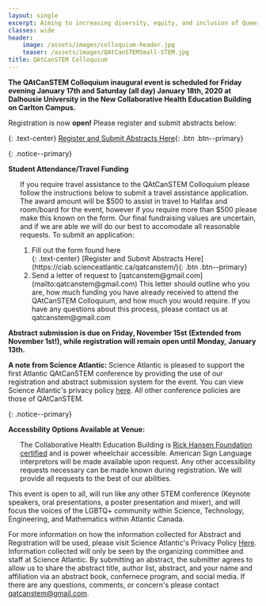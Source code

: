 ```yaml
---
layout: single
excerpt: Aiming to increasing diversity, equity, and inclusion of Queer folks in STEM across Atlantic Canada (and Beyond!)
classes: wide
header:
    image: /assets/images/colloquium-header.jpg
    teaser: /assets/images/QAtCanSTEMSmall-STEM.jpg
title: QAtCanSTEM Colloquium
---
```


**The QAtCanSTEM Colloquium inaugural event is scheduled for Friday evening January 17th and Saturday (all day) January 18th, 2020 at Dalhousie University in the New Collaborative Health Education Building on Carlton Campus.**

Registration is now **open!** Please register and submit abstracts below:

{: .text-center}
[Register and Submit Abstracts Here](https://ciab.scienceatlantic.ca/qatcanstem/){: .btn .btn--primary}

{: .notice--primary}
<div>
<b>Student Attendance/Travel Funding</b>
<ul>
   If you require travel assistance to the QAtCanSTEM Colloquium please follow the instructions below to submit a travel assistance application. The award amount will be $500 to assist in travel to Halifax and room/board for the event, however if you require more than $500 please make this known on the form. Our final fundraising values are uncertain, and if we are able we will do our best to accomodate all reasonable requests.
   To submit an application:
    <ol>
        <li>Fill out the form found here</li>
    {: .text-center}
    [Register and Submit Abstracts Here](https://ciab.scienceatlantic.ca/qatcanstem/){: .btn .btn--primary}
    <li>Send a letter of request to [qatcanstem@gmail.com](mailto:qatcanstem@gmail.com) This letter should outline who you are, how much funding you have already received to attend the QAtCanSTEM Colloquium, and how much you would require. If you have any questions about this process, please contact us at qatcanstem@gmail.com</li>
    </ol>
</ul>
</div>

**Abstract submission is due on Friday, November 15st (Extended from November 1st!), while registration will remain open until Monday, January 13th.**

**A note from Science Atlantic:** Science Atlantic is pleased to support the first Atlantic QAtCanSTEM conference by providing the use of our registration and abstract submission system for the event. You can view Science Atlantic's privacy policy [here](https://scienceatlantic.ca/about/policies/#PP). All other conference policies are those of QAtCanSTEM.

{: .notice--primary}
<div>
<b>Accessbility Options Available at Venue:</b>
<ul>
    The Collaborative Health Education Building is <a href="https://rhfac.csaregistries.ca/Site/SiteDetail.aspx?Id=1123" target="_blank">Rick Hansen Foundation certified</a> and is power wheelchair accessible. American Sign Language interpretors will be made available upon request. Any other accessibility requests necessary can be made known during registration. We will provide all requests to the best of our abilities.
</ul>
</div>

This event is open to all, will run like any other STEM conference (Keynote speakers, oral presentations, a poster presentation and mixer), and will focus the voices of the LGBTQ+ community within Science, Technology, Engineering, and Mathematics within Atlantic Canada. 

For more information on how the information collected for Abstract and Registration will be used, please visit Science Atlantic's Privacy Policy [Here](https://scienceatlantic.ca/about/policies/#PP). Information collected will only be seen by the organizing committee and staff at Science Atlantic. By submitting an abstract, the submitter agrees to allow us to share the abstract title, author list, abstract, and your name and affiliation via an abstract book, confernece program, and social media. If there are any questions, comments, or concern's please contact [qatcanstem@gmail.com](mailto:qatcanstem@gmail.com).